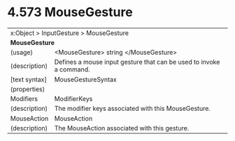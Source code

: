 <html dir="LTR" xmlns:mshelp="http://msdn.microsoft.com/mshelp" xmlns:ddue="http://ddue.schemas.microsoft.com/authoring/2003/5" xmlns:xlink="http://www.w3.org/1999/xlink" xmlns:tool="http://www.microsoft.com/tooltip">

<body>
 <input type="hidden" id="userDataCache" class="userDataStyle">
 <input type="hidden" id="hiddenScrollOffset">
 <img id="dropDownImage" style="display:none; height:0; width:0;" src="../local/drpdown.gif">
 <img id="dropDownHoverImage" style="display:none; height:0; width:0;" src="../local/drpdown_orange.gif">
 <img id="collapseImage" style="display:none; height:0; width:0;" src="../local/collapse.gif">
 <img id="expandImage" style="display:none; height:0; width:0;" src="../local/exp.gif">
 <img id="collapseAllImage" style="display:none; height:0; width:0;" src="../local/collall.gif">
 <img id="expandAllImage" style="display:none; height:0; width:0;" src="../local/expall.gif">
 <img id="copyImage" style="display:none; height:0; width:0;" src="../local/copycode.gif">
 <img id="copyHoverImage" style="display:none; height:0; width:0;" src="../local/copycodeHighlight.gif">
 <div id="header"><h1 class="heading">4.573 MouseGesture</h1></div>

 <div id="mainSection">
 <div id="mainBody">
 <div id="allHistory" class="saveHistory" onsave="saveAll()" onload="loadAll()"></div>
 <p xmlns:wsd="http://wsdev.schemas.microsoft.com/authoring/2008/2" xmlns:msxsl="urn:schemas-microsoft-com:xslt" xmlns:script="urn:script" xmlns:build="urn:build">
 </p>
 <div id="sectionSection0" class="section" name="collapseableSection">
 <content xmlns="http://ddue.schemas.microsoft.com/authoring/2003/5" xmlns:wsd="http://wsdev.schemas.microsoft.com/authoring/2008/2" xmlns:msxsl="urn:schemas-microsoft-com:xslt" xmlns:script="urn:script" xmlns:build="urn:build">
 </content>
 </div>
 <div id="sectionSection1" class="section" name="collapseableSection">
 <content xmlns="http://ddue.schemas.microsoft.com/authoring/2003/5" xmlns:wsd="http://wsdev.schemas.microsoft.com/authoring/2008/2" xmlns:msxsl="urn:schemas-microsoft-com:xslt" xmlns:script="urn:script" xmlns:build="urn:build">
 <table class="ProtocolAuthoredTable" xmlns="">
 <tr><td colspan="2">
<mshelp:link keywords="86913f34-aa06-4c94-9f09-83936a822fd8" tabindex="0">x:Object</mshelp:link> &gt; <mshelp:link keywords="65af0213-14f3-422b-b192-b5eca45bd0f4" tabindex="0">InputGesture</mshelp:link> &gt; <mshelp:link keywords="a4477686-6805-4faf-aac9-d3747b11f983" tabindex="0">MouseGesture</mshelp:link> </td>
 </tr>
 <tr><td colspan="2">
 <b>
MouseGesture </b>
 </td>
 </tr>
 <tr><td><div class="indent0">(usage)</div></td>
 <td>&lt;MouseGesture&gt; string &lt;/MouseGesture&gt; </td>
 </tr>
 <tr><td><div class="indent0">(description)</div></td>
 <td>Defines a mouse input gesture that can be used to invoke a command. </td>
 </tr>
 <tr><td><div class="indent0">[text syntax]</div></td>
 <td><mshelp:link keywords="63ff792d-0e9f-4b0f-b2ac-bb0cdf2b08dd" tabindex="0">MouseGestureSyntax</mshelp:link> </td>
 </tr>
 <tr><td><div class="indent0">(properties)</div></td>
 <td> </td>
 </tr>
 <tr><td><div class="indent2">Modifiers</div></td>
 <td><mshelp:link keywords="0ca16d24-c481-469a-aac1-14518ca70b0f" tabindex="0">ModifierKeys</mshelp:link> </td>
 </tr>
 <tr><td><div class="indent4">(description)</div></td>
 <td>The modifier keys associated with this MouseGesture. </td>
 </tr>
 <tr><td><div class="indent2">MouseAction</div></td>
 <td><mshelp:link keywords="9c90b561-6333-4f24-ba66-7fb704b411d3" tabindex="0">MouseAction</mshelp:link> </td>
 </tr>
 <tr><td><div class="indent4">(description)</div></td>
 <td>The MouseAction associated with this gesture. </td>
 </tr>
</table>
 </content>
 </div>
 <!--[if gte IE 5]>
 <tool:tip element="languageFilterToolTip" avoidmouse="false"/>
 <![endif]-->
 </div>
 <a name="feedback"></a><span></span>
 </div>
</body></html>
